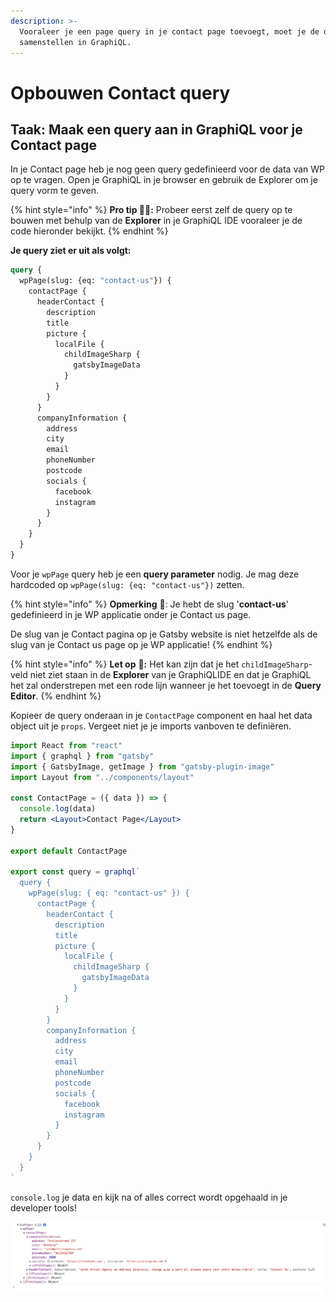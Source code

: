```yaml
---
description: >-
  Vooraleer je een page query in je contact page toevoegt, moet je de query
  samenstellen in GraphiQL.
---
```


# Opbouwen Contact query

## Taak: Maak een query aan in GraphiQL voor je Contact page

In je Contact page heb je nog geen query gedefinieerd voor de data van WP op te vragen. Open je GraphiQL in je browser en gebruik de Explorer om je query vorm te geven.

{% hint style="info" %}
**Pro tip 🧙‍♂️:** Probeer eerst zelf de query op te bouwen met behulp van de **Explorer** in je GraphiQL IDE vooraleer je de code hieronder bekijkt.
{% endhint %}

**Je query ziet er uit als volgt:**

```graphql
query {
  wpPage(slug: {eq: "contact-us"}) {
    contactPage {
      headerContact {
        description
        title
        picture {
          localFile {
            childImageSharp {
              gatsbyImageData
            }
          }
        }
      }
      companyInformation {
        address
        city
        email
        phoneNumber
        postcode
        socials {
          facebook
          instagram
        }
      }
    }
  }
}
```

Voor je `wpPage` query heb je een **query parameter** nodig. Je mag deze hardcoded op `wpPage(slug: {eq: "contact-us"})` zetten.

{% hint style="info" %}
**Opmerking** 📣: Je hebt de slug '**contact-us**' gedefinieerd in je WP applicatie onder je Contact us page.

De slug van je Contact pagina op je Gatsby website is niet hetzelfde als de slug van je Contact us page op je WP applicatie!
{% endhint %}

{% hint style="info" %}
**Let op** 👀**:** Het kan zijn dat je het `childImageSharp`-veld niet ziet staan in de **Explorer** van je GraphiQLIDE en dat je GraphiQL het zal onderstrepen met een rode lijn wanneer je het toevoegt in de **Query Editor**.
{% endhint %}

Kopieer de query onderaan in je `ContactPage` component en haal het data object uit je `props`. Vergeet niet je je imports vanboven te definiëren.

```jsx
import React from "react"
import { graphql } from "gatsby"
import { GatsbyImage, getImage } from "gatsby-plugin-image"
import Layout from "../components/layout"

const ContactPage = ({ data }) => {
  console.log(data)
  return <Layout>Contact Page</Layout>
}

export default ContactPage

export const query = graphql`
  query {
    wpPage(slug: { eq: "contact-us" }) {
      contactPage {
        headerContact {
          description
          title
          picture {
            localFile {
              childImageSharp {
                gatsbyImageData
              }
            }
          }
        }
        companyInformation {
          address
          city
          email
          phoneNumber
          postcode
          socials {
            facebook
            instagram
          }
        }
      }
    }
  }
`
```

`console.log` je data en kijk na of alles correct wordt opgehaald in je developer tools!

![](<../../.gitbook/assets/image (34).png>)
